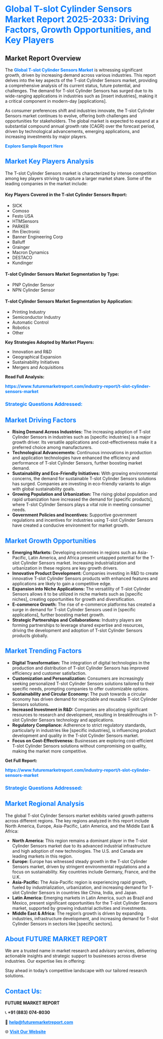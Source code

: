 <h1 style="color: #007BFF;">Global T-slot Cylinder Sensors Market Report 2025-2033: Driving Factors, Growth Opportunities, and Key Players</h1>

<section id="overview">
<h2>Market Report Overview</h2>
<p>The <a href="https://www.futuremarketreport.com/industry-report/t-slot-cylinder-sensors-market" style="color: #007BFF; text-decoration: none;"><strong>Global T-slot Cylinder Sensors Market</strong></a> is witnessing significant growth, driven by increasing demand across various industries. This report delves into the key aspects of the T-slot Cylinder Sensors market, providing a comprehensive analysis of its current status, future potential, and challenges. The demand for T-slot Cylinder Sensors has surged due to its wide-ranging applications in industries such as [insert industries], making it a critical component in modern-day [applications].</p>
<p>As consumer preferences shift and industries innovate, the T-slot Cylinder Sensors market continues to evolve, offering both challenges and opportunities for stakeholders. The global market is expected to expand at a substantial compound annual growth rate (CAGR) over the forecast period, driven by technological advancements, emerging applications, and increasing investments by major players.</p>
</section>

<section id="overview">
<p><a href="https://www.futuremarketreport.com/request-sample/reportId=81969" style="color: #007BFF; text-decoration: none;"><strong>Explore Sample Report Here</strong></a></p>
</section>

<section id="key-players">
<h2 style="color: #007BFF;">Market Key Players Analysis</h2>
<p>The T-slot Cylinder Sensors market is characterized by intense competition among key players striving to capture a larger market share. Some of the leading companies in the market include:</p>
<h4>Key Players Covered in the T-slot Cylinder Sensors Report:</h4>
<ul><li>SICK</li><li>Comoso</li><li>Festo USA</li><li>HTMSensors</li><li>PARKER</li><li>Ifm Electronic</li><li>Banner Engineering Corp</li><li>Balluff</li><li>Grainger</li><li>Macron Dynamics</li><li>DESTACO</li><li>Kundinger</li></ul>
<h4>T-slot Cylinder Sensors Market Segmentation by Type:</h4>
<ul><li>PNP Cylinder Sensor</li><li>NPN Cylinder Sensor</li></ul>

<h4>T-slot Cylinder Sensors Market Segmentation by Application:</h4>
<ul><li>Printing Industry</li><li>Semiconductor Industry</li><li>Automatic Control</li><li>Robotics</li><li>Other</li></ul>
<p><strong>Key Strategies Adopted by Market Players:</strong></p>
<ul>
<li>Innovation and R&D</li>
<li>Geographical Expansion</li>
<li>Sustainability Initiatives</li>
<li>Mergers and Acquisitions</li>
</ul>
</section>

<section>
<p><strong>Read Full Analysis: </strong></p><a href="https://www.futuremarketreport.com/industry-report/t-slot-cylinder-sensors-market" style="color: #007BFF; text-decoration: none;"><strong>https://www.futuremarketreport.com/industry-report/t-slot-cylinder-sensors-market</strong></a>
<h3 style="color: #007BFF;">Strategic Questions Addressed:</h3>
</section>

<section id="driving-factors">
<h2 style="color: #007BFF;">Market Driving Factors</h2>
<ul>
<li><strong>Rising Demand Across Industries:</strong> The increasing adoption of T-slot Cylinder Sensors in industries such as [specific industries] is a major growth driver. Its versatile applications and cost-effectiveness make it a preferred choice among manufacturers.</li>
<li><strong>Technological Advancements:</strong> Continuous innovations in production and application technologies have enhanced the efficiency and performance of T-slot Cylinder Sensors, further boosting market demand.</li>
<li><strong>Sustainability and Eco-Friendly Initiatives:</strong> With growing environmental concerns, the demand for sustainable T-slot Cylinder Sensors solutions has surged. Companies are investing in eco-friendly variants to align with global sustainability goals.</li>
<li><strong>Growing Population and Urbanization:</strong> The rising global population and rapid urbanization have increased the demand for [specific products], where T-slot Cylinder Sensors plays a vital role in meeting consumer needs.</li>
<li><strong>Government Policies and Incentives:</strong> Supportive government regulations and incentives for industries using T-slot Cylinder Sensors have created a conducive environment for market growth.</li>
</ul>
</section>

<section id="growth-opportunities">
<h2 style="color: #007BFF;">Market Growth Opportunities</h2>
<ul>
<li><strong>Emerging Markets:</strong> Developing economies in regions such as Asia-Pacific, Latin America, and Africa present untapped potential for the T-slot Cylinder Sensors market. Increasing industrialization and urbanization in these regions are key growth drivers.</li>
<li><strong>Innovative Product Development:</strong> Companies investing in R&D to create innovative T-slot Cylinder Sensors products with enhanced features and applications are likely to gain a competitive edge.</li>
<li><strong>Expansion into Niche Applications:</strong> The versatility of T-slot Cylinder Sensors allows it to be utilized in niche markets such as [specific niches], creating opportunities for growth and diversification.</li>
<li><strong>E-commerce Growth:</strong> The rise of e-commerce platforms has created a surge in demand for T-slot Cylinder Sensors used in [specific applications], further boosting market growth.</li>
<li><strong>Strategic Partnerships and Collaborations:</strong> Industry players are forming partnerships to leverage shared expertise and resources, driving the development and adoption of T-slot Cylinder Sensors products globally.</li>
</ul>
</section>

<section id="trending-factors">
<h2 style="color: #007BFF;">Market Trending Factors</h2>
<ul>
<li><strong>Digital Transformation:</strong> The integration of digital technologies in the production and distribution of T-slot Cylinder Sensors has improved efficiency and customer satisfaction.</li>
<li><strong>Customization and Personalization:</strong> Consumers are increasingly seeking personalized T-slot Cylinder Sensors solutions tailored to their specific needs, prompting companies to offer customizable options.</li>
<li><strong>Sustainability and Circular Economy:</strong> The push towards a circular economy has driven demand for recyclable and reusable T-slot Cylinder Sensors solutions.</li>
<li><strong>Increased Investment in R&D:</strong> Companies are allocating significant resources to research and development, resulting in breakthroughs in T-slot Cylinder Sensors technology and applications.</li>
<li><strong>Regulatory Compliance:</strong> Adherence to strict regulatory standards, particularly in industries like [specific industries], is influencing product development and quality in the T-slot Cylinder Sensors market.</li>
<li><strong>Focus on Cost-Effectiveness:</strong> Businesses are exploring cost-efficient T-slot Cylinder Sensors solutions without compromising on quality, making the market more competitive.</li>
</ul>
</section>

<section>
<p><strong>Get Full Report: </strong></p><a href="https://www.futuremarketreport.com/industry-report/t-slot-cylinder-sensors-market" style="color: #007BFF; text-decoration: none;"><strong>https://www.futuremarketreport.com/industry-report/t-slot-cylinder-sensors-market</strong></a>
<h3 style="color: #007BFF;">Strategic Questions Addressed:</h3>
</section>


<section id="regional-analysis">
<h2 style="color: #007BFF;">Market Regional Analysis</h2>
<p>The global T-slot Cylinder Sensors market exhibits varied growth patterns across different regions. The key regions analyzed in this report include North America, Europe, Asia-Pacific, Latin America, and the Middle East & Africa:</p>
<ul>
<li><strong>North America:</strong> This region remains a dominant player in the T-slot Cylinder Sensors market due to its advanced industrial infrastructure and high adoption of new technologies. The U.S. and Canada are leading markets in this region.</li>
<li><strong>Europe:</strong> Europe has witnessed steady growth in the T-slot Cylinder Sensors market, driven by stringent environmental regulations and a focus on sustainability. Key countries include Germany, France, and the U.K.</li>
<li><strong>Asia-Pacific:</strong> The Asia-Pacific region is experiencing rapid growth, fueled by industrialization, urbanization, and increasing demand for T-slot Cylinder Sensors in countries like China, India, and Japan.</li>
<li><strong>Latin America:</strong> Emerging markets in Latin America, such as Brazil and Mexico, present significant opportunities for the T-slot Cylinder Sensors market, supported by growing industrial activities and investments.</li>
<li><strong>Middle East & Africa:</strong> The region’s growth is driven by expanding industries, infrastructure development, and increasing demand for T-slot Cylinder Sensors in sectors like [specific sectors].</li>
</ul>
</section>

<footer>
<h2 style="color: #007BFF;">About FUTURE MARKET REPORT</h2>
<p>We are a trusted name in market research and advisory services, delivering actionable insights and strategic support to businesses across diverse industries. Our expertise lies in offering:</p>

<p>Stay ahead in today’s competitive landscape with our tailored research solutions.</p>

<h2 style="color: #007BFF;">Contact Us:</h2>
<p><strong>FUTURE MARKET REPORT</strong></p>
<p>📞 <strong>+91 (883) 074-8030</strong></p>
<p>📧 <strong><a href="mailto:help@futuremarketreport.com" style="color: #007BFF;">help@futuremarketreport.com</a></strong></p>
<p>🌐 <strong><a href="https://www.futuremarketreport.com/" style="color: #007BFF;">Visit Our Website</a></strong></p>
</footer>